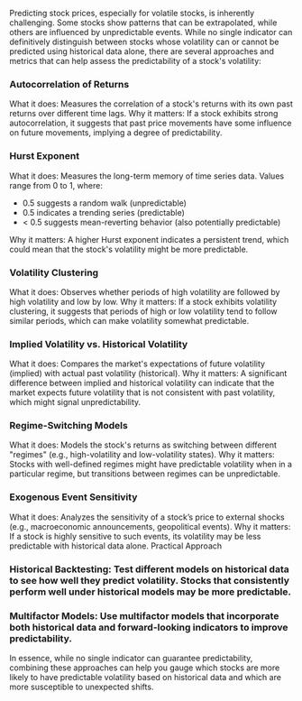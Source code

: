 Predicting stock prices, especially for volatile stocks, is inherently challenging. Some stocks show patterns that can be extrapolated, while others are influenced by unpredictable events. While no single indicator can definitively distinguish between stocks whose volatility can or cannot be predicted using historical data alone, there are several approaches and metrics that can help assess the predictability of a stock's volatility:

### Autocorrelation of Returns
What it does: Measures the correlation of a stock's returns with its own past returns over different time lags.
Why it matters: If a stock exhibits strong autocorrelation, it suggests that past price movements have some influence on future movements, implying a degree of predictability.

### Hurst Exponent
What it does: Measures the long-term memory of time series data. Values range from 0 to 1, where:
- 0.5 suggests a random walk (unpredictable)
- 0.5 indicates a trending series (predictable)
- < 0.5 suggests mean-reverting behavior (also potentially predictable)
  
Why it matters: A higher Hurst exponent indicates a persistent trend, which could mean that the stock's volatility might be more predictable.

### Volatility Clustering

What it does: Observes whether periods of high volatility are followed by high volatility and low by low.
Why it matters: If a stock exhibits volatility clustering, it suggests that periods of high or low volatility tend to follow similar periods, which can make volatility somewhat predictable.

### Implied Volatility vs. Historical Volatility
What it does: Compares the market's expectations of future volatility (implied) with actual past volatility (historical).
Why it matters: A significant difference between implied and historical volatility can indicate that the market expects future volatility that is not consistent with past volatility, which might signal unpredictability.

### Regime-Switching Models
What it does: Models the stock's returns as switching between different "regimes" (e.g., high-volatility and low-volatility states).
Why it matters: Stocks with well-defined regimes might have predictable volatility when in a particular regime, but transitions between regimes can be unpredictable.

### Exogenous Event Sensitivity
What it does: Analyzes the sensitivity of a stock’s price to external shocks (e.g., macroeconomic announcements, geopolitical events).
Why it matters: If a stock is highly sensitive to such events, its volatility may be less predictable with historical data alone.
Practical Approach

### Historical Backtesting: Test different models on historical data to see how well they predict volatility. Stocks that consistently perform well under historical models may be more predictable.

### Multifactor Models: Use multifactor models that incorporate both historical data and forward-looking indicators to improve predictability.

In essence, while no single indicator can guarantee predictability, combining these approaches can help you gauge which stocks are more likely to have predictable volatility based on historical data and which are more susceptible to unexpected shifts.
